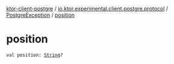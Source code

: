[ktor-client-postgre](../../index.md) / [io.ktor.experimental.client.postgre.protocol](../index.md) / [PostgreException](index.md) / [position](./position.md)

# position

`val position: `[`String`](https://kotlinlang.org/api/latest/jvm/stdlib/kotlin/-string/index.html)`?`